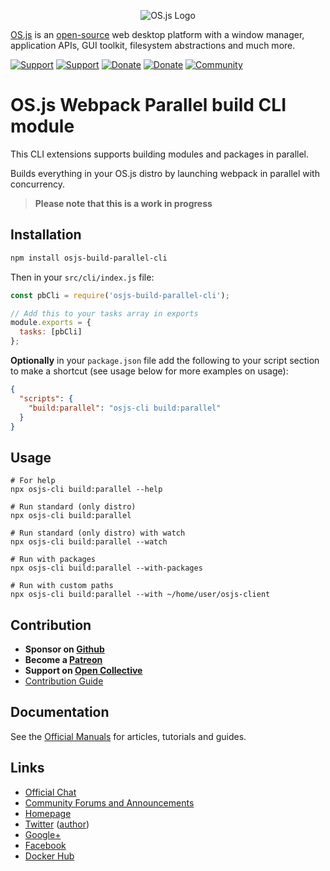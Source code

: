 <p align="center">
  <img alt="OS.js Logo" src="https://raw.githubusercontent.com/os-js/gfx/master/logo-big.png" />
</p>

[OS.js](https://www.os-js.org/) is an [open-source](https://raw.githubusercontent.com/os-js/OS.js/master/LICENSE) web desktop platform with a window manager, application APIs, GUI toolkit, filesystem abstractions and much more.

[![Support](https://img.shields.io/badge/patreon-support-orange.svg)](https://www.patreon.com/user?u=2978551&ty=h&u=2978551)
[![Support](https://img.shields.io/badge/opencollective-donate-red.svg)](https://opencollective.com/osjs)
[![Donate](https://img.shields.io/badge/liberapay-donate-yellowgreen.svg)](https://liberapay.com/os-js/)
[![Donate](https://img.shields.io/badge/paypal-donate-yellow.svg)](https://paypal.me/andersevenrud)
[![Community](https://img.shields.io/badge/join-community-green.svg)](https://community.os-js.org/)

# OS.js Webpack Parallel build CLI module

This CLI extensions supports building modules and packages in parallel.

Builds everything in your OS.js distro by launching webpack in parallel with concurrency.

> **Please note that this is a work in progress**

## Installation

```bash
npm install osjs-build-parallel-cli
```

Then in your `src/cli/index.js` file:

```javascript
const pbCli = require('osjs-build-parallel-cli');

// Add this to your tasks array in exports
module.exports = {
  tasks: [pbCli]
};
```

**Optionally** in your `package.json` file add the following to your script section to make a shortcut (see usage below for more examples on usage):

```json
{
  "scripts": {
    "build:parallel": "osjs-cli build:parallel"
  }
}
```

## Usage

```
# For help
npx osjs-cli build:parallel --help

# Run standard (only distro)
npx osjs-cli build:parallel

# Run standard (only distro) with watch
npx osjs-cli build:parallel --watch

# Run with packages
npx osjs-cli build:parallel --with-packages

# Run with custom paths
npx osjs-cli build:parallel --with ~/home/user/osjs-client
```

## Contribution

* **Sponsor on [Github](https://github.com/sponsors/andersevenrud)**
* **Become a [Patreon](https://www.patreon.com/user?u=2978551&ty=h&u=2978551)**
* **Support on [Open Collective](https://opencollective.com/osjs)**
* [Contribution Guide](https://github.com/os-js/OS.js/blob/master/CONTRIBUTING.md)

## Documentation

See the [Official Manuals](https://manual.os-js.org/v3/) for articles, tutorials and guides.

## Links

* [Official Chat](https://gitter.im/os-js/OS.js)
* [Community Forums and Announcements](https://community.os-js.org/)
* [Homepage](https://os-js.org/)
* [Twitter](https://twitter.com/osjsorg) ([author](https://twitter.com/andersevenrud))
* [Google+](https://plus.google.com/b/113399210633478618934/113399210633478618934)
* [Facebook](https://www.facebook.com/os.js.org)
* [Docker Hub](https://hub.docker.com/u/osjs/)
